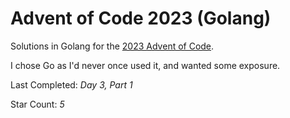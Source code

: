 # Advent of Code 2023 (Golang)

Solutions in Golang for the [2023 Advent of Code](https://adventofcode.com/2023).  

I chose Go as I'd never once used it, and wanted some exposure.

Last Completed: *Day 3, Part 1*

Star Count: *5*